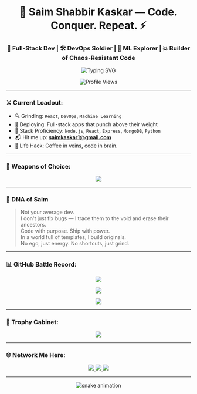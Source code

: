 <h1 align="center">🚀 Saim Shabbir Kaskar — Code. Conquer. Repeat. ⚡</h1>
<h3 align="center">🧠 Full-Stack Dev | 🛠 DevOps Soldier | 🤖 ML Explorer | 💥 Builder of Chaos-Resistant Code</h3>

<p align="center">
  <img src="https://readme-typing-svg.demolab.com?font=Fira+Code&weight=700&size=22&pause=1000&color=F700FF&center=true&vCenter=true&width=435&lines=Shipping+Code+Like+Missiles.;No+bugs+left+alive.;Backend+Ninja.+Frontend+Artist.;Hacking+Growth+via+Tech.;Built+Different." alt="Typing SVG" />
</p>

<p align="center">
  <img src="https://komarev.com/ghpvc/?username=itsmesaim&label=Stalkers&color=6F00FF&style=flat-square" alt="Profile Views" />
</p>

---

### ⚔️ Current Loadout:
- 🔍 Grinding: `React`, `DevOps`, `Machine Learning`
- 🔨 Deploying: Full-stack apps that punch above their weight
- 🧠 Stack Proficiency: `Node.js`, `React`, `Express`, `MongoDB`, `Python`
- 📬 Hit me up: **saimkaskar1@gmail.com**
- 🧃 Life Hack: Coffee in veins, code in brain.

---

### 🧱 Weapons of Choice:
<p align="center">
  <img src="https://skillicons.dev/icons?i=react,nodejs,express,mongodb,python,js,java,php,c,html,css,docker,linux,git,vscode" />
</p>

---

### 🧬 DNA of Saim

> Not your average dev.  
> I don't just fix bugs — I trace them to the void and erase their ancestors.  
> Code with purpose. Ship with power.  
> In a world full of templates, I build originals.  
> No ego, just energy. No shortcuts, just grind.

---

### 📊 GitHub Battle Record:
<p align="center">
  <img src="https://github-readme-stats.vercel.app/api?username=itsmesaim&show_icons=true&theme=tokyonight&rank_icon=github&custom_title=Saim%20%7C%20Digital%20Warfare%20Stats" />
</p>

<p align="center">
  <img src="https://github-readme-streak-stats.herokuapp.com?user=itsmesaim&theme=tokyonight" />
</p>

<p align="center">
  <img src="https://github-readme-stats.vercel.app/api/top-langs/?username=itsmesaim&layout=compact&theme=tokyonight" />
</p>

---

### 🏅 Trophy Cabinet:
<p align="center">
  <img src="https://github-profile-trophy.vercel.app/?username=itsmesaim&theme=matrix&margin-w=15&margin-h=15" />
</p>

---

### 🌐 Network Me Here:
<p align="center">
  <a href="https://www.linkedin.com/in/saim-kaskar-34a6a4206" target="_blank">
    <img src="https://img.shields.io/badge/LinkedIn-0077B5?style=for-the-badge&logo=linkedin&logoColor=white" />
  </a>
  <a href="https://twitter.com/kingoflegendsk1" target="_blank">
    <img src="https://img.shields.io/badge/Twitter-1DA1F2?style=for-the-badge&logo=twitter&logoColor=white" />
  </a>
  <a href="https://instagram.com/s3amwtf" target="_blank">
    <img src="https://img.shields.io/badge/Instagram-E4405F?style=for-the-badge&logo=instagram&logoColor=white" />
  </a>
</p>

---

<p align="center">
  <img src="https://raw.githubusercontent.com/itsmesaim/itsmesaim/output/github-contribution-grid-snake.svg" alt="snake animation" />
</p>
